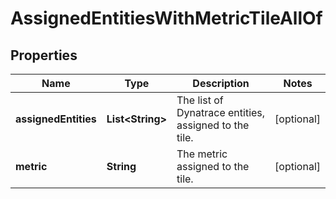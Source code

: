 

# AssignedEntitiesWithMetricTileAllOf


## Properties

| Name | Type | Description | Notes |
|------------ | ------------- | ------------- | -------------|
|**assignedEntities** | **List&lt;String&gt;** | The list of Dynatrace entities, assigned to the tile. |  [optional] |
|**metric** | **String** | The metric assigned to the tile. |  [optional] |




